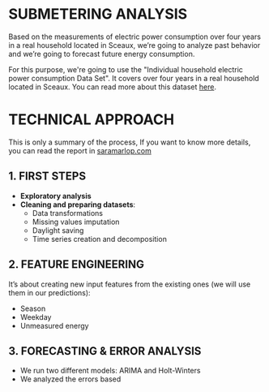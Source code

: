 # SUBMETERING ANALYSIS
Based on the measurements of electric power consumption over four years in a real household located in Sceaux, we’re going to analyze past behavior and we’re going to forecast future energy consumption.

For this purpose, we're going to use the 
"Individual household electric power consumption Data Set". It covers over four years in a real household located in Sceaux. You can read more about this dataset [here](https://archive.ics.uci.edu/ml/datasets/individual+household+electric+power+consumption).

# TECHNICAL APPROACH
This is only a summary of the process, If you want to know more details, you can read the report in [saramarlop.com](http://saramarlop.com/)

## 1. FIRST STEPS

- **Exploratory analysis**
- **Cleaning and preparing datasets**:
  - Data transformations
  - Missing values imputation
  - Daylight saving
  - Time series creation and decomposition
  
## 2. FEATURE ENGINEERING
It’s about creating new input features from the existing ones (we will use them in our predictions):
- Season
- Weekday
- Unmeasured energy

## 3. FORECASTING & ERROR ANALYSIS 
- We run two different models: ARIMA and Holt-Winters
- We analyzed the errors based 

